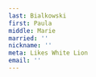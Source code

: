 ```yaml
---
last: Bialkowski
first: Paula
middle: Marie
married: ''
nickname: ''
meta: Likes White Lion
email: ''
---
```

